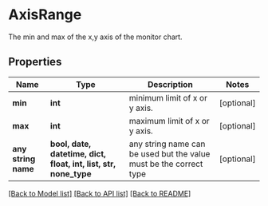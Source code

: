 # AxisRange

The min and max of the x,y axis of the monitor chart.

## Properties
Name | Type | Description | Notes
------------ | ------------- | ------------- | -------------
**min** | **int** | minimum limit of x or y axis. | [optional] 
**max** | **int** | maximum limit of x or y axis. | [optional] 
**any string name** | **bool, date, datetime, dict, float, int, list, str, none_type** | any string name can be used but the value must be the correct type | [optional]

[[Back to Model list]](../README.md#documentation-for-models) [[Back to API list]](../README.md#documentation-for-api-endpoints) [[Back to README]](../README.md)


